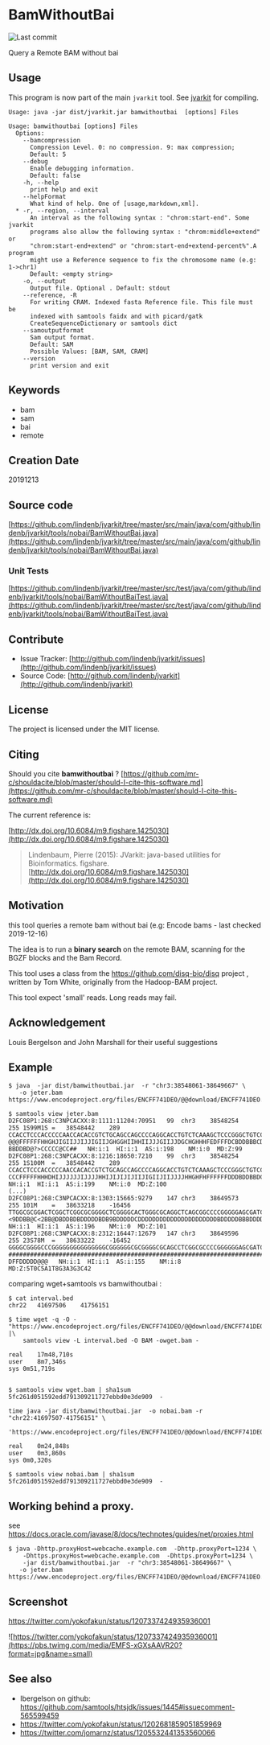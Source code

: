 # BamWithoutBai

![Last commit](https://img.shields.io/github/last-commit/lindenb/jvarkit.png)

Query a Remote BAM without bai


## Usage


This program is now part of the main `jvarkit` tool. See [jvarkit](JvarkitCentral.md) for compiling.


```
Usage: java -jar dist/jvarkit.jar bamwithoutbai  [options] Files

Usage: bamwithoutbai [options] Files
  Options:
    --bamcompression
      Compression Level. 0: no compression. 9: max compression;
      Default: 5
    --debug
      Enable debugging information.
      Default: false
    -h, --help
      print help and exit
    --helpFormat
      What kind of help. One of [usage,markdown,xml].
  * -r, --region, --interval
      An interval as the following syntax : "chrom:start-end". Some jvarkit 
      programs also allow the following syntax : "chrom:middle+extend"  or 
      "chrom:start-end+extend" or "chrom:start-end+extend-percent%".A program 
      might use a Reference sequence to fix the chromosome name (e.g: 1->chr1)
      Default: <empty string>
    -o, --output
      Output file. Optional . Default: stdout
    --reference, -R
      For writing CRAM. Indexed fasta Reference file. This file must be 
      indexed with samtools faidx and with picard/gatk 
      CreateSequenceDictionary or samtools dict
    --samoutputformat
      Sam output format.
      Default: SAM
      Possible Values: [BAM, SAM, CRAM]
    --version
      print version and exit

```


## Keywords

 * bam
 * sam
 * bai
 * remote



## Creation Date

20191213

## Source code 

[https://github.com/lindenb/jvarkit/tree/master/src/main/java/com/github/lindenb/jvarkit/tools/nobai/BamWithoutBai.java](https://github.com/lindenb/jvarkit/tree/master/src/main/java/com/github/lindenb/jvarkit/tools/nobai/BamWithoutBai.java)

### Unit Tests

[https://github.com/lindenb/jvarkit/tree/master/src/test/java/com/github/lindenb/jvarkit/tools/nobai/BamWithoutBaiTest.java](https://github.com/lindenb/jvarkit/tree/master/src/test/java/com/github/lindenb/jvarkit/tools/nobai/BamWithoutBaiTest.java)


## Contribute

- Issue Tracker: [http://github.com/lindenb/jvarkit/issues](http://github.com/lindenb/jvarkit/issues)
- Source Code: [http://github.com/lindenb/jvarkit](http://github.com/lindenb/jvarkit)

## License

The project is licensed under the MIT license.

## Citing

Should you cite **bamwithoutbai** ? [https://github.com/mr-c/shouldacite/blob/master/should-I-cite-this-software.md](https://github.com/mr-c/shouldacite/blob/master/should-I-cite-this-software.md)

The current reference is:

[http://dx.doi.org/10.6084/m9.figshare.1425030](http://dx.doi.org/10.6084/m9.figshare.1425030)

> Lindenbaum, Pierre (2015): JVarkit: java-based utilities for Bioinformatics. figshare.
> [http://dx.doi.org/10.6084/m9.figshare.1425030](http://dx.doi.org/10.6084/m9.figshare.1425030)


## Motivation

this tool queries a remote bam without bai (e.g: Encode bams - last checked 2019-12-16)

The idea is to run a **binary search** on the remote BAM, scanning for the BGZF blocks and the Bam Record.

This tool uses a class from the https://github.com/disq-bio/disq project , written by Tom White,  originally from the Hadoop-BAM project.

This tool expect 'small' reads. Long reads may fail.

## Acknowledgement

Louis Bergelson and John Marshall for their useful suggestions

## Example

```
$ java  -jar dist/bamwithoutbai.jar  -r "chr3:38548061-38649667" \
   -o jeter.bam https://www.encodeproject.org/files/ENCFF741DEO/@@download/ENCFF741DEO.bam

$ samtools view jeter.bam
D2FC08P1:268:C3NPCACXX:8:1111:11204:70951	99	chr3	38548254	255	1S99M1S	=	38548442	289	CCACCTCCCACCCCCAACCACACCGTCTGCAGCCAGCCCCAGGCACCTGTCTCAAAGCTCCCGGGCTGTCCACACACACAAAAACCACAGTCTCCTTCCGC	@@@FFFFFFHHGHJIGIIJJIJJIGIIJGHGGHIIHHIIJJJGIIJJDGCHGHHHFEDFFFDCBDDBBBCDDDDDDDDDDB?BBDDBD@?>CCCCC@CC##	NH:i:1	HI:i:1	AS:i:198	NM:i:0	MD:Z:99
D2FC08P1:268:C3NPCACXX:8:1216:18650:7210	99	chr3	38548254	255	1S100M	=	38548442	289	CCACCTCCCACCCCCAACCACACCGTCTGCAGCCAGCCCCAGGCACCTGTCTCAAAGCTCCCGGGCTGTCCACACACACAAAAACCACAGTCTCCTTCCGG	CCCFFFFFHHHDHIJJJJJJIJJJJHHIJIJIJIJIIJIGIIJIIJJJJHHGHFHFFFFFFDDDBDDBBDCDDDDDDBBDDBDDDDDDDDCDDDDDDDD##	NH:i:1	HI:i:1	AS:i:199	NM:i:0	MD:Z:100
(...)
D2FC08P1:268:C3NPCACXX:8:1303:15665:9279	147	chr3	38649573	255	101M	=	38633218	-16456	TTGGCGCGGACTCGGCTCGGCGCGGGGCTCGGGGCACTGGGCGCAGGCTCAGCGGCCCCGGGGGAGCGATCCCTGCATCCTACGGGCGCCGCCGCCGTCTC	<9DDBB@C<2BB@DBDDBDBDDDDDBDB9BDDDDDCDDDDDDDDDDDDDDDDDDDDDDBDDDDDBBBDDDDDDDDDDDDDDBDDDDFJHHHHHFFFFFCCC	NH:i:1	HI:i:1	AS:i:196	NM:i:0	MD:Z:101
D2FC08P1:268:C3NPCACXX:8:2312:16447:12679	147	chr3	38649596	255	23S78M	=	38633222	-16452	GGGGCGGGGCCCGGGGGGGGGGGGGGGCGGGGGGCGCGGGGCGCAGCCTCGGCGCCCCGGGGGGAGCGATCCCTGCATCCTACGGGCGCCGCCGCCGTCTC	###################################################################################B>6<6F?DFFDDDDD@@@	NH:i:1	HI:i:1	AS:i:155	NM:i:8	MD:Z:5T0C5A1T8G3A3G3C42
```

comparing wget+samtools vs bamwithoutbai : 


```
$ cat interval.bed
chr22	41697506	41756151

$ time wget -q -O - "https://www.encodeproject.org/files/ENCFF741DEO/@@download/ENCFF741DEO.bam" |\
	samtools view -L interval.bed -O BAM -owget.bam - 

real	17m48,710s
user	8m7,346s
sys	0m51,719s


$ samtools view wget.bam | sha1sum 
5fc261d051592edd791309211727ebbd0e3de909  -

time java -jar dist/bamwithoutbai.jar  -o nobai.bam -r "chr22:41697507-41756151" \
	 'https://www.encodeproject.org/files/ENCFF741DEO/@@download/ENCFF741DEO.bam' 

real	0m24,848s
user	0m3,860s
sys	0m0,320s

$ samtools view nobai.bam | sha1sum 
5fc261d051592edd791309211727ebbd0e3de909  -
```


## Working behind a proxy.

see  https://docs.oracle.com/javase/8/docs/technotes/guides/net/proxies.html

```
$ java -Dhttp.proxyHost=webcache.example.com  -Dhttp.proxyPort=1234 \
    -Dhttps.proxyHost=webcache.example.com  -Dhttps.proxyPort=1234 \
    -jar dist/bamwithoutbai.jar  -r "chr3:38548061-38649667" \
   -o jeter.bam https://www.encodeproject.org/files/ENCFF741DEO/@@download/ENCFF741DEO.bam
```

## Screenshot

https://twitter.com/yokofakun/status/1207337424935936001

![https://twitter.com/yokofakun/status/1207337424935936001](https://pbs.twimg.com/media/EMFS-xGXsAAVR20?format=jpg&name=small)


## See also

 * lbergelson on github: https://github.com/samtools/htsjdk/issues/1445#issuecomment-565599459
 * https://twitter.com/yokofakun/status/1202681859051859969
 * https://twitter.com/jomarnz/status/1205532441353560066


